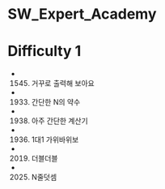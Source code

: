 # SW_Expert_Academy
 
# Difficulty 1
* 1545. 거꾸로 출력해 보아요
* 1933. 간단한 N의 약수
* 1938. 아주 간단한 계산기
* 1936. 1대1 가위바위보
* 2019. 더블더블
* 2025. N줄덧셈
